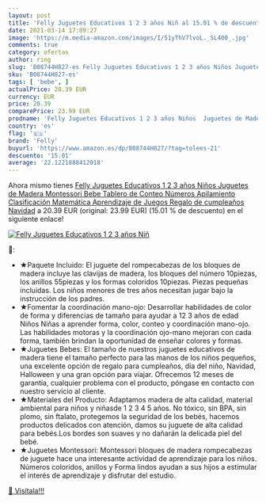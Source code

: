 ```yaml
---
layout: post
title: 'Felly Juguetes Educativos 1 2 3 años Niñ al 15.01 % de descuento'
date: 2021-03-14 17:09:27
image: 'https://m.media-amazon.com/images/I/51yThV7lvoL._SL400_.jpg'
comments: true
category: ofertas
author: ring
slug: 'B08744H827-es Felly Juguetes Educativos 1 2 3 años Niños Juguetes de...'
sku: 'B08744H827-es'
tags: [ 'bebe', ]
actualPrice: 20.39 EUR
currency: EUR
price: 20.39
comparePrice: 23.99 EUR
prodname: 'Felly Juguetes Educativos 1 2 3 años Niños  Juguetes de Madera Montessori Bebe Tablero de Conteo Números Apilamiento Clasificación Matemática Aprendizaje de Juegos  Regalo de cumpleaños Navidad'
country: 'es'
flag: '🇪🇸'
brand: 'Felly'
buyurl: 'https://www.amazon.es/dp/B08744H827/?tag=tolees-21'
descuento: '15.01'
average: '22.1221888412018'
---
```


Ahora mismo tienes [Felly Juguetes Educativos 1 2 3 años Niños  Juguetes de Madera Montessori Bebe Tablero de Conteo Números Apilamiento Clasificación Matemática Aprendizaje de Juegos  Regalo de cumpleaños Navidad](https://www.amazon.es/dp/B08744H827/?tag=tolees-21) a 20.39 EUR (original: 23.99 EUR) (15.01 %  de descuento) en el siguiente enlace!

[![Felly Juguetes Educativos 1 2 3 años Niñ](https://m.media-amazon.com/images/I/51yThV7lvoL._SL400_.jpg)](https://www.amazon.es/dp/B08744H827/?tag=tolees-21)

🔎:

- ★Paquete Incluido: El juguete del rompecabezas de los bloques de madera incluye las clavijas de madera, los bloques del número 10piezas, los anillos 55piezas y los formas coloridos 10piezas. Piezas pequeñas incluidas. Los niños menores de tres años necesitan jugar bajo la instrucción de los padres.
- ★Fomentar la coordinación mano-ojo: Desarrollar habilidades de color de forma y diferencias de tamaño para ayudar a 12 3 años de edad Niños Niñas a aprender forma, color, conteo y coordinación mano-ojo. Las habilidades motoras y la coordinación ojo-mano mejoran con cada forma, también brindan la oportunidad de enseñar colores y formas.
- ★Juguetes Bebes: El tamaño de nuestros juguetes educativos de madera tiene el tamaño perfecto para las manos de los niños pequeños, una excelente opción de regalo para cumpleaños, día del niño, Navidad, Halloween y una gran opción para viajar. Ofrecemos 12 meses de garantía, cualquier problema con el producto, póngase en contacto con nuestro servicio al cliente.
- ★Materiales del Producto: Adaptamos madera de alta calidad, material ambiental para niños y niñasde 1 2 3 4 5 años. No tóxico, sin BPA, sin plomo, sin ftalato, protegemos la seguridad de los bebés, hacemos productos delicados con atención, damos su juguete de alta calidad para bebés.Los bordes son suaves y no dañarán la delicada piel del bebé.
- ★Juguetes Montessori: Montessori bloques de madera rompecabezas de juguete hace una interesante actividad de aprendizaje para los niños. Números coloridos, anillos y Forma lindos ayudan a sus hijos a estimular el interés de aprendizaje y disfrutar del estudio.

[🛒 Visítala!!!](https://www.amazon.es/dp/B08744H827/?tag=tolees-21)
